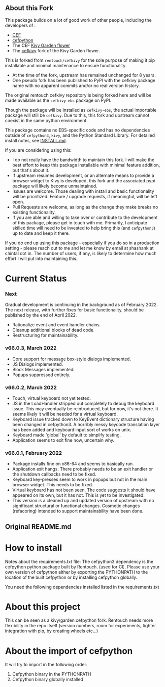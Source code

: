 
About this Fork
---------------

This package builds on a lot of good work of other people, including the 
developers of :
  - [CEF](https://bitbucket.org/chromiumembedded/cef/src/master/)
  - [cefpython](https://github.com/cztomczak/cefpython)
  - The CEF [Kivy Garden flower](https://github.com/kivy-garden/garden.cefpython)
  - The [cefkivy](https://github.com/rentouch/cefkivy) fork of the Kivy Garden flower.

This is forked from `rentouch/cefkivy` for the sole purpose of making it pip 
installable and minimal maintenance to ensure functionality. 

  - At the time of the fork, upstream has remained unchanged 
  for 8 years. 
  - One pseudo fork has been published to PyPI with the cefkivy 
  package name with no apparent commits and/or no real version history.

The original rentouch cefkivy repository is being forked here 
and will be made available as the `cefkivy-ebs` package on PyPI. 

Though the package will be installed as `cefkivy-ebs`, the actual 
importable package will still be `cefkivy`. Due to this, this fork 
and upstream cannot coexist in the same python environment. 

This package contains no EBS-specific code and has no dependencies 
outside of `cefpython3`, `kivy`, and the Python Standard Library. 
For detailed install notes, see [INSTALL.md](INSTALL.md).

If you are considering using this: 

  - I do not really have the bandwidth to maintain this fork. I will 
  make the best effort to keep this package installable with minimal 
  feature addition, but that's about it.
  - If upstream resumes development, or an alternate means to provide a 
  browser widget to Kivy is developed, this fork and the associated pypi 
  package will likely become unmaintained.
  - Issues are welcome. Those dealing with install and basic functionality 
  will be prioritized. Feature / upgrade requests, if meaningful, will be 
  left open.
  - Pull Requests are welcome, as long as the change they make breaks no 
  existing functionality.
  - If you are able and willing to take over or contribute to the development 
  of this package, please get in touch with me. Primarily, I anticipate 
  skilled time will need to be invested to help bring this (and `cefpython3`) 
  up to date and keep it there.

If you do end up using this package - especially if you do so in a 
production setting - please reach out to me and let me know by email at 
shashank at chintal dot in. The number of users, if any, is likely to 
determine how much effort I will put into maintaining this.


Current Status
==============

### Next

Gradual development is continuing in the background as of February 2022.
The next release, with further fixes for basic functionality, should be 
published by the end of April 2022. 

  - Rationalize event and event handler chains. 
  - Cleanup additional blocks of dead code.
  - Restructuring for maintainability.

### v66.0.3, March 2022

  - Core support for message box-style dialogs implemented.
  - JS Dialogs implemented.
  - Block Messages implemented.
  - Popups suppressed entirely.

### v66.0.2, March 2022

  - Touch, virtual keyboard not yet tested.
  - JS in the LoadHandler stripped out completely to debug the keyboard 
    issue. This may eventually be reintroduced, but for now, it's not there. It
    seems likely it will be needed for a virtual keyboard.
  - Keyboard issue tracked down to KeyEvent dictionary structure having been 
    changed in cefpython3. A horribly messy keycode translation layer has 
    been added and keyboard input sort of works on unix.  
  - Keyboard made 'global' by default to simplify testing.
  - Application seems to exit fine now, uncertain why.

### v66.0.1, February 2022

  - Package installs fine on x86-64 and seems to basically run.
  - Application exit hangs. There probably needs to be an exit handler 
   or the shutdown callbacks need to be fixed.
  - Keyboard key-presses seem to work in popups but not in the main 
   browser widget. This needs to be fixed.
  - Virtual keyboard has not been seen. The code suggests it should have 
   appeared on its own, but it has not. This is yet to be investigated.
  - This version is a cleaned up and updated version of upstream with 
   no significant structural or functional changes. Cosmetic changes
   (refacoring) intended to support maintainability have been done. 

Original README.md 
------------------


How to install
==============
Notes about the requirements.txt file:
The cefpython3 dependency is the cefpython python package built by Rentouch.
(used for CI). Please use your own version of cefpython either by
exporting the PYTHONPATH to the location of the built cefpython or by installing
cefpython globally.

You need the following dependencies installed listed in the requirements.txt


About this project
==================
This can be seen as a kivy/garden.cefpython fork. Rentouch needs more
flexibility in the repo itself (version numbers, room for experiments,
tighter integration with pip, by creating wheels etc...)


About the import of cefpython
=============================
It will try to import in the following order:
1. Cefpython binary in the PYTHONPATH
2. Cefpython binary globally installed
